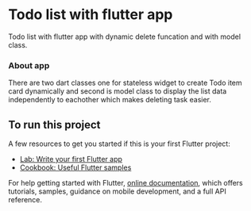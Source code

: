 # Todo list with flutter app

Todo list with flutter app with dynamic delete funcation and with model class.

### About app

There are two dart classes one for stateless widget to create Todo item card dynamically and second is model class to display the list data independently to eachother which makes deleting task easier.

## To run this project

A few resources to get you started if this is your first Flutter project:

- [Lab: Write your first Flutter app](https://flutter.dev/docs/get-started/codelab)
- [Cookbook: Useful Flutter samples](https://flutter.dev/docs/cookbook)

For help getting started with Flutter,
[online documentation](https://flutter.dev/docs), which offers tutorials,
samples, guidance on mobile development, and a full API reference.
